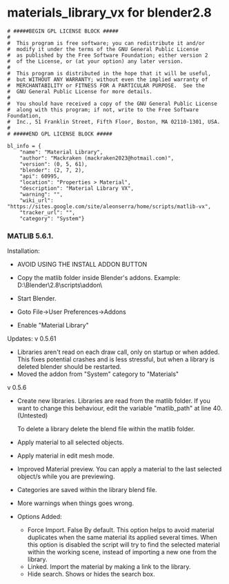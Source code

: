 
# materials_library_vx for blender2.8


	# #####BEGIN GPL LICENSE BLOCK #####
	#
	#  This program is free software; you can redistribute it and/or
	#  modify it under the terms of the GNU General Public License
	#  as published by the Free Software Foundation; either version 2
	#  of the License, or (at your option) any later version.
	#
	#  This program is distributed in the hope that it will be useful,
	#  but WITHOUT ANY WARRANTY; without even the implied warranty of
	#  MERCHANTABILITY or FITNESS FOR A PARTICULAR PURPOSE.  See the
	#  GNU General Public License for more details.
	#
	#  You should have received a copy of the GNU General Public License
	#  along with this program; if not, write to the Free Software Foundation,
	#  Inc., 51 Franklin Street, Fifth Floor, Boston, MA 02110-1301, USA.
	#
	# #####END GPL LICENSE BLOCK #####

	bl_info = {
		"name": "Material Library",
		"author": "Mackraken (mackraken2023@hotmail.com)",
		"version": (0, 5, 61),
		"blender": (2, 7, 2),
		"api": 60995,
		"location": "Properties > Material",
		"description": "Material Library VX",
		"warning": "",
		"wiki_url": "https://sites.google.com/site/aleonserra/home/scripts/matlib-vx",
		"tracker_url": "",
		"category": "System"}

### MATLIB 5.6.1.
	
Installation:
- AVOID USING THE INSTALL ADDON BUTTON
- Copy the matlib folder inside Blender's addons.
Example: D:\Blender\2.8\scripts\addon\

- Start Blender.
- Goto File->User Preferences->Addons
- Enable "Material Library"


Updates:
v 0.5.61
- Libraries aren't read on each draw call, only on startup or when added. This fixes potential crashes and is less stressful, but when a library is deleted blender should be restarted.
- Moved the addon from "System" category to "Materials"

v 0.5.6
- Create new libraries.
	Libraries are read from the matlib folder. If you want to change this behaviour, edit the variable "matlib_path" at line 40. (Untested)

	To delete a library delete the blend file within the matlib folder.

- Apply material to all selected objects.

- Apply material in edit mesh mode.

- Improved Material preview.
	You can apply a material to the last selected object/s while you are previewing.

- Categories are saved within the library blend file.

- More warnings when things goes wrong.

- Options Added:
	- Force Import. False By default.
		This option helps to avoid material duplicates when the same material its applied several times.
		When this option is disabled the script will try to find the selected material within the working scene, instead of importing a new one from the library.
	- Linked.
		Import the material by making a link to the library.
	- Hide search.
		Shows or hides the search box.
